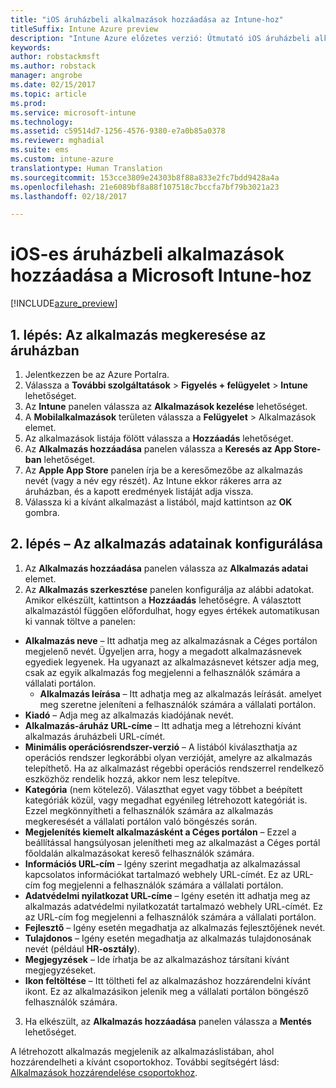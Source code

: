 ```yaml
---
title: "iOS áruházbeli alkalmazások hozzáadása az Intune-hoz"
titleSuffix: Intune Azure preview
description: "Intune Azure előzetes verzió: Útmutató iOS áruházbeli alkalmazások hozzáadásához az Intune-ban."
keywords: 
author: robstackmsft
ms.author: robstack
manager: angrobe
ms.date: 02/15/2017
ms.topic: article
ms.prod: 
ms.service: microsoft-intune
ms.technology: 
ms.assetid: c59514d7-1256-4576-9380-e7a0b85a0378
ms.reviewer: mghadial
ms.suite: ems
ms.custom: intune-azure
translationtype: Human Translation
ms.sourcegitcommit: 153cce3809e24303b8f88a833e2fc7bdd9428a4a
ms.openlocfilehash: 21e6089bf8a88f107518c7bccfa7bf79b3021a23
ms.lasthandoff: 02/18/2017

---
```


# <a name="how-to-add-ios-store-apps-to-microsoft-intune"></a>iOS-es áruházbeli alkalmazások hozzáadása a Microsoft Intune-hoz

[!INCLUDE[azure_preview](../includes/azure_preview.md)]


## <a name="step-1---search-for-the-app-in-the-store"></a>1. lépés: Az alkalmazás megkeresése az áruházban

1. Jelentkezzen be az Azure Portalra.
2. Válassza a **További szolgáltatások** > **Figyelés + felügyelet** > **Intune** lehetőséget.
3. Az **Intune** panelen válassza az **Alkalmazások kezelése** lehetőséget.
4. A **Mobilalkalmazások** területen válassza a **Felügyelet** > Alkalmazások elemet.
5. Az alkalmazások listája fölött válassza a **Hozzáadás** lehetőséget.
6. Az **Alkalmazás hozzáadása** panelen válassza a **Keresés az App Store-ban** lehetőséget.
7. Az **Apple App Store** panelen írja be a keresőmezőbe az alkalmazás nevét (vagy a név egy részét). Az Intune ekkor rákeres arra az áruházban, és a kapott eredmények listáját adja vissza.
8. Válassza ki a kívánt alkalmazást a listából, majd kattintson az **OK** gombra.

## <a name="step-2---configure-app-information"></a>2. lépés – Az alkalmazás adatainak konfigurálása

1. Az **Alkalmazás hozzáadása** panelen válassza az **Alkalmazás adatai** elemet.
2. Az **Alkalmazás szerkesztése** panelen konfigurálja az alábbi adatokat. Amikor elkészült, kattintson a **Hozzáadás** lehetőségre. A választott alkalmazástól függően előfordulhat, hogy egyes értékek automatikusan ki vannak töltve a panelen:
- **Alkalmazás neve** – Itt adhatja meg az alkalmazásnak a Céges portálon megjelenő nevét. Ügyeljen arra, hogy a megadott alkalmazásnevek egyediek legyenek. Ha ugyanazt az alkalmazásnevet kétszer adja meg, csak az egyik alkalmazás fog megjelenni a felhasználók számára a vállalati portálon.
    - **Alkalmazás leírása** – Itt adhatja meg az alkalmazás leírását. amelyet meg szeretne jeleníteni a felhasználók számára a vállalati portálon.
- **Kiadó** – Adja meg az alkalmazás kiadójának nevét.
- **Alkalmazás-áruház URL-címe** – Itt adhatja meg a létrehozni kívánt alkalmazás áruházbeli URL-címét.
- **Minimális operációsrendszer-verzió** – A listából kiválaszthatja az operációs rendszer legkorábbi olyan verzióját, amelyre az alkalmazás telepíthető. Ha az alkalmazást régebbi operációs rendszerrel rendelkező eszközhöz rendelik hozzá, akkor nem lesz telepítve.
- **Kategória** (nem kötelező). Választhat egyet vagy többet a beépített kategóriák közül, vagy megadhat egyénileg létrehozott kategóriát is. Ezzel megkönnyítheti a felhasználók számára az alkalmazás megkeresését a vállalati portálon való böngészés során.
- **Megjelenítés kiemelt alkalmazásként a Céges portálon** – Ezzel a beállítással hangsúlyosan jelenítheti meg az alkalmazást a Céges portál főoldalán alkalmazásokat kereső felhasználók számára.
- **Információs URL-cím** – Igény szerint megadhatja az alkalmazással kapcsolatos információkat tartalmazó webhely URL-címét. Ez az URL-cím fog megjelenni a felhasználók számára a vállalati portálon.
- **Adatvédelmi nyilatkozat URL-címe** – Igény esetén itt adhatja meg az alkalmazás adatvédelmi nyilatkozatát tartalmazó webhely URL-címét. Ez az URL-cím fog megjelenni a felhasználók számára a vállalati portálon.
- **Fejlesztő** – Igény esetén megadhatja az alkalmazás fejlesztőjének nevét.
- **Tulajdonos** – Igény esetén megadhatja az alkalmazás tulajdonosának nevét (például **HR-osztály**).
- **Megjegyzések** – Ide írhatja be az alkalmazáshoz társítani kívánt megjegyzéseket.
- **Ikon feltöltése** – Itt töltheti fel az alkalmazáshoz hozzárendelni kívánt ikont. Ez az alkalmazásikon jelenik meg a vállalati portálon böngésző felhasználók számára.
3. Ha elkészült, az **Alkalmazás hozzáadása** panelen válassza a **Mentés** lehetőséget.

A létrehozott alkalmazás megjelenik az alkalmazáslistában, ahol hozzárendelheti a kívánt csoportokhoz. További segítségért lásd: [Alkalmazások hozzárendelése csoportokhoz](/intune-azure/manage-apps/deploy-apps).
